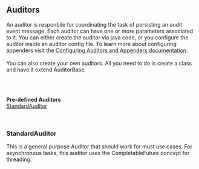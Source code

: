 ## Auditors
An auditor is responbile for coordinating the task of persisting an audit event message. Each auditor can have one or more parameters associated to it. You can either create the auditor via java code, or you configure the auditor inside an auditor config file. To learn more about configuring appenders visit the [Configuring Auditors and Appenders documentation](configure-appenders.md).
<br/><br/>
You can also create your own auditors. All you need to do is create a class and have it extend AuditorBase.
<br/><br/>

<br/>


**Pre-defined Auditors**  
[StandardAuditor](#StandardAuditor) 


<br/>

### StandardAuditor

This is a general purpose Auditor that should work for must use cases. For asynchronous tasks, this auditor uses the CompletableFuture concept for threading.   